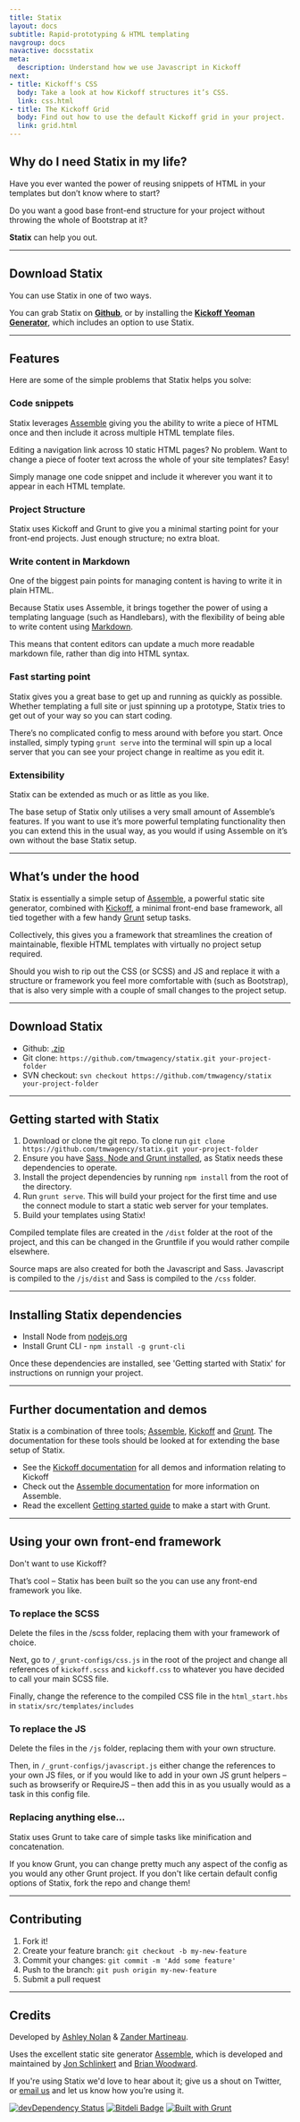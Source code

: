 ```yaml
---
title: Statix
layout: docs
subtitle: Rapid-prototyping & HTML templating
navgroup: docs
navactive: docsstatix
meta:
  description: Understand how we use Javascript in Kickoff
next:
- title: Kickoff's CSS
  body: Take a look at how Kickoff structures it’s CSS.
  link: css.html
- title: The Kickoff Grid
  body: Find out how to use the default Kickoff grid in your project.
  link: grid.html
---
```


## Why do I need Statix in my life?

Have you ever wanted the power of reusing snippets of HTML in your templates but don’t know where to start?

Do you want a good base front-end structure for your project without throwing the whole of Bootstrap at it?

**Statix** can help you out.

---

## Download  Statix

You can use Statix in one of two ways.

You can grab Statix on **[Github](https://github.com/tmwagency/statix)**, or by installing the **[Kickoff Yeoman Generator](/generator-kickoff)**, which includes an option to use Statix.

---

## Features

Here are some of the simple problems that Statix helps you solve:

### Code snippets

 Statix leverages [Assemble](http://assemble.io/) giving you the ability to write a piece of HTML once and then include it across multiple HTML template files.

 Editing a navigation link across 10 static HTML pages?  No problem.  Want to change a piece of footer text across the whole of your site templates?  Easy!

 Simply manage one code snippet and include it wherever you want it to appear in each HTML template.


### Project Structure

Statix uses Kickoff and Grunt to give you a minimal starting point for your front-end projects.  Just enough structure; no extra bloat.

### Write content in Markdown

One of the biggest pain points for managing content is having to write it in plain HTML.

Because Statix uses Assemble, it brings together the power of using a templating language (such as Handlebars), with the flexibility of being able to write content using [Markdown](http://daringfireball.net/projects/markdown/).

This means that content editors can update a much more readable markdown file, rather than dig into HTML syntax.


### Fast starting point

Statix gives you a great base to get up and running as quickly as possible.  Whether templating a full site or just spinning up a prototype, Statix tries to get out of your way so you can start coding.

There’s no complicated config to mess around with before you start.  Once installed, simply typing `grunt serve` into the terminal will spin up a local server that you can see your project change in realtime as you edit it.


### Extensibility

Statix can be extended as much or as little as you like.

The base setup of Statix only utilises a very small amount of Assemble’s features. If you want to use it’s more powerful templating functionality then you can extend this in the usual way, as you would if using Assemble on it’s own without the base Statix setup.


---

## What’s under the hood

Statix is essentially a simple setup of [Assemble](http://assemble.io/), a powerful static site generator, combined with [Kickoff](http://trykickoff.github.io/kickoff/), a minimal front-end base framework, all tied together with a few handy [Grunt](http://gruntjs.com/) setup tasks.

Collectively, this gives you a framework that streamlines the creation of maintainable, flexible HTML templates with virtually no project setup required.

Should you wish to rip out the CSS (or SCSS) and JS and replace it with a structure or framework you feel more comfortable with (such as Bootstrap), that is also very simple with a couple of small changes to the project setup.



---

## Download Statix

* Github: [.zip](https://github.com/tmwagency/statix/archive/master.zip)
* Git clone: `https://github.com/tmwagency/statix.git your-project-folder`
* SVN checkout: `svn checkout https://github.com/tmwagency/statix your-project-folder`

---

## Getting started with Statix

1. Download or clone the git repo. To clone run `git clone https://github.com/tmwagency/statix.git your-project-folder`
2. Ensure you have [Sass, Node and Grunt installed](#dependencies), as Statix needs these dependencies to operate.
3. Install the project dependencies by running `npm install` from the root of the directory.
4. Run `grunt serve`.  This will build your project for the first time and use the connect module to start a static web server for your templates.
5. Build your templates using Statix!

Compiled template files are created in the `/dist` folder at the root of the project, and this can be changed in the Gruntfile if you would rather compile elsewhere.

Source maps are also created for both the Javascript and Sass. Javascript is compiled to the `/js/dist` and Sass is compiled to the `/css` folder.


---

<div id="dependencies"></div>

## Installing Statix dependencies

* Install Node from [nodejs.org](http://nodejs.org/)
* Install Grunt CLI - `npm install -g grunt-cli`

Once these dependencies are installed, see 'Getting started with Statix' for instructions on runnign your project.


---

## Further documentation and demos

Statix is a combination of three tools; [Assemble](http://assemble.io/), [Kickoff](http://trykickoff.github.io/kickoff/) and [Grunt](http://gruntjs.com/).  The documentation for these tools should be looked at for extending the base setup of Statix.

*  See the [Kickoff documentation](http://trykickoff.github.io/kickoff/) for all demos and information relating to Kickoff
*  Check out the [Assemble documentation](http://assemble.io/docs/) for more information on Assemble.
* Read the excellent [Getting started guide](http://gruntjs.com/getting-started) to make a start with Grunt.


---

## Using your own front-end framework

Don't want to use Kickoff?

That’s cool – Statix has been built so the you can use any front-end framework you like.


### To replace the SCSS

Delete the files in the /scss folder, replacing them with your framework of choice.

Next, go to `/_grunt-configs/css.js` in the root of the project and change all references of `kickoff.scss` and `kickoff.css` to whatever you have decided to call your main SCSS file.

Finally, change the reference to the compiled CSS file in the `html_start.hbs` in `statix/src/templates/includes`

### To replace the JS

Delete the files in the `/js` folder, replacing them with your own structure.

Then, in `/_grunt-configs/javascript.js` either change the references to your own JS files, or if you would like to add in your own JS grunt helpers – such as browserify or RequireJS – then add this in as you usually would as a task in this config file.

### Replacing anything else…

Statix uses Grunt to take care of simple tasks like minification and concatenation.

If you know Grunt, you can change pretty much any aspect of the config as you would any other Grunt project.  If you don't like certain default config options of Statix, fork the repo and change them!


---

## Contributing

1. Fork it!
2. Create your feature branch: `git checkout -b my-new-feature`
3. Commit your changes: `git commit -m 'Add some feature'`
4. Push to the branch: `git push origin my-new-feature`
5. Submit a pull request

---

## Credits

Developed by [Ashley Nolan](https://github.com/AshNolan_) & [Zander Martineau](https://github.com/mrmartineau).

Uses the excellent static site generator [Assemble](https://github.com/assemble/assemble), which is developed and maintained by [Jon Schlinkert](https://github.com/jonschlinkert) and [Brian Woodward](github/doowb).

If you're using Statix we'd love to hear about it; give us a shout on Twitter, or [email us](mailto:anolan@tmw.co.uk) and let us know how you’re using it.


[![devDependency Status](https://david-dm.org/tmwagency/kickoff/dev-status.png)](https://david-dm.org/tmwagency/kickoff#info=devDependencies) [![Bitdeli Badge](https://d2weczhvl823v0.cloudfront.net/tmwagency/kickoff/trend.png)](https://bitdeli.com/free "Bitdeli Badge") [![Built with Grunt](https://cdn.gruntjs.com/builtwith.png)](http://gruntjs.com/)
